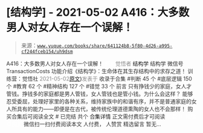 # [结构学] - 2021-05-02 A416：大多数男人对女人存在一个误解！

> 来源：[`www.yuque.com/books/share/641124b8-5f80-4d26-a995-cf244fceb154/uh9dsm`](https://www.yuque.com/books/share/641124b8-5f80-4d26-a995-cf244fceb154/uh9dsm)

<ne-p id="520f42f3293818f927861ebbd5b15da4_p_0" data-lake-id="520f42f3293818f927861ebbd5b15da4_p_0"><ne-text id="ua3194b70" style="color: rgb(51, 51, 51);">A416：大多数男人对女人存在一个误解！</ne-text></ne-p> <ne-p id="c9720a9a2841fc7c9d89941f68595406" data-lake-id="c9720a9a2841fc7c9d89941f68595406"><ne-text id="ud37f1c8f" ne-fontsize="12" style="color: rgb(255, 255, 255);">原创</ne-text><ne-text id="u15a6aba7" style="color: rgb(140, 140, 140);">觉悟者</ne-text> <ne-text id="u655a869e" ne-fontsize="14">结构学</ne-text></ne-p> <ne-p id="1ded90d3ea954b01cea96dc860b430a5" data-lake-id="1ded90d3ea954b01cea96dc860b430a5"><ne-text id="u931ba3c4" ne-fontsize="14" ne-bold="true" style="color: rgb(51, 51, 51);">结构学</ne-text></ne-p> <ne-p id="2b969b30b442d78afca99d9038ecfd2c" data-lake-id="2b969b30b442d78afca99d9038ecfd2c"><ne-text id="u84a164b5" ne-fontsize="14" style="color: rgb(51, 51, 51);">微信号</ne-text><ne-text id="ua44b204d" ne-fontsize="14" style="color: rgb(51, 51, 51);">TransactionCosts</ne-text></ne-p> <ne-p id="de9640b09b7f88a17f7e07b4aecfa67c" data-lake-id="de9640b09b7f88a17f7e07b4aecfa67c"><ne-text id="u03309d1c" ne-fontsize="14" style="color: rgb(51, 51, 51);">功能介绍</ne-text><ne-text id="uc0f5d637" ne-fontsize="14" style="color: rgb(51, 51, 51);">《结构学》：生命体在其生存结构中的求存之道！ 训练营：觉悟社</ne-text></ne-p> <ne-p id="c31db6179eb35d5470c6325c0e8b32ea" data-lake-id="c31db6179eb35d5470c6325c0e8b32ea"><ne-text id="u69641f07" style="color: rgb(140, 140, 140);">2021-05-02</ne-text>[<ne-text id="u238b6e1d" ne-fontsize="14">原文</ne-text>](https://mp.weixin.qq.com/s?__biz=MzIzMDYwOTM0Mg==&mid=2247485628&idx=1&sn=80723cca31f80ad3392d510361352789&chksm=e8b1906ddfc6197bfee4ffca459efcb4ac2cdae12ca2191cdcfe476a5ee462a905012b58c2aa#rd))<ne-text id="u615b58d9" ne-fontsize="14" style="color: rgb(140, 140, 140);">发表于</ne-text></ne-p> <ne-p id="56e5ebc7ee55e6433316dde521d4221b" data-lake-id="56e5ebc7ee55e6433316dde521d4221b"><ne-text id="u55194811" style="color: rgb(51, 51, 51);">收录于合集</ne-text></ne-p> <ne-p id="80dc9dbf58f95317af21b0b08f05b911" data-lake-id="80dc9dbf58f95317af21b0b08f05b911"><ne-text id="ua1dbe8da" style="color: rgb(51, 51, 51);">#判断 45 个</ne-text></ne-p> <ne-p id="d4de189a162e7bd31ab48cfc8fdc204a" data-lake-id="d4de189a162e7bd31ab48cfc8fdc204a"><ne-text id="ua3d5d269" style="color: rgb(51, 51, 51);">#底层逻辑 150 个</ne-text></ne-p> <ne-p id="f1264cc98286cc77a2ac10b0adb82093" data-lake-id="f1264cc98286cc77a2ac10b0adb82093"><ne-text id="uaff5c6b2" style="color: rgb(51, 51, 51);">#教育 62 个</ne-text></ne-p> <ne-p id="bf03c3468f73aa81ff4608276167aea1" data-lake-id="bf03c3468f73aa81ff4608276167aea1"><ne-text id="u7001baa8" style="color: rgb(51, 51, 51);">#精神结构 127 个</ne-text></ne-p> <ne-p id="694f708bceee39d4bb0a806e8dfa3b8b" data-lake-id="694f708bceee39d4bb0a806e8dfa3b8b"><ne-text id="ub2b0d527" style="color: rgb(51, 51, 51);">#错觉 33 个</ne-text></ne-p> <ne-p id="c1a6894bead88fe047da8210c6308cf8" data-lake-id="c1a6894bead88fe047da8210c6308cf8"><ne-text id="u9c959fd5" style="color: rgb(51, 51, 51);">前言</ne-text></ne-p> <ne-p id="127d2940f414168b76cecd168af8e269" data-lake-id="127d2940f414168b76cecd168af8e269"><ne-text id="u7a8b7a39" style="color: rgb(51, 51, 51);">只有挣钱少的家庭，女人才管钱。挣钱多的家庭都是男人管钱，女人管钱也是管小钱。为什么会这样？</ne-text></ne-p> <ne-p id="2151a926c66165e5ac6361209969f2e1" data-lake-id="2151a926c66165e5ac6361209969f2e1"><ne-text id="ub5f8e89b" style="color: rgb(51, 51, 51);">能够忍受委屈，处理好家里的各种关系，维持家族中的和谐有序，并不是普通家庭的女人所具有的能力——即便是在古代，被传统伦理道德熏陶的女人也不会那样！</ne-text></ne-p> <ne-p id="eec335ef0febcb94e0268794cf384f4e" data-lake-id="eec335ef0febcb94e0268794cf384f4e" ne-alignment="center"><ne-text id="ua4ca92f6" style="color: rgb(51, 51, 51);">购买合集后可阅读全文</ne-text></ne-p> <ne-p id="ffc9117fa88c50be7dae32bbcaea54ce" data-lake-id="ffc9117fa88c50be7dae32bbcaea54ce" ne-alignment="center"><ne-text id="ud485efca" style="color: rgb(51, 51, 51);">#</ne-text></ne-p> <ne-p id="3011ec613549d610b47f7e514b84bfeb" data-lake-id="3011ec613549d610b47f7e514b84bfeb" ne-alignment="center"><ne-text id="ucbbd85c7" style="color: rgb(51, 51, 51);">已完结 共个</ne-text></ne-p> <ne-p id="923987fa026a5221ecb1200ad810119f" data-lake-id="923987fa026a5221ecb1200ad810119f" ne-alignment="center"><ne-text id="u91a04388" ne-fontsize="16">合集详情</ne-text></ne-p> <ne-p id="1a28868ab1e5cd34bbfdbe2ff66475b3" data-lake-id="1a28868ab1e5cd34bbfdbe2ff66475b3" ne-alignment="center"><ne-text id="u07b6d924" style="color: rgb(51, 51, 51);">正文需付费后才可阅读</ne-text></ne-p> <ne-p id="a37a5e75b735c0607d40faa08e4e6a44" data-lake-id="a37a5e75b735c0607d40faa08e4e6a44" ne-alignment="center"><ne-text id="u1474e01a" style="color: rgb(255, 255, 255);">加载中</ne-text></ne-p> <ne-p id="09a7c65f30d8864fe1c26bf7e0fc5b3f" data-lake-id="09a7c65f30d8864fe1c26bf7e0fc5b3f" ne-alignment="center"><ne-text id="u7b03a267" style="color: rgb(255, 255, 255);"> 微信豆购买</ne-text></ne-p> <ne-p id="6d7892c44482bd301bb5809403b83c34" data-lake-id="6d7892c44482bd301bb5809403b83c34" ne-alignment="center"><ne-text id="u532c9c5f" style="color: rgb(51, 51, 51);">微信扫一扫付费阅读本文</ne-text></ne-p> <ne-p id="7458d5a0fe397a66e274180a10c0a04b" data-lake-id="7458d5a0fe397a66e274180a10c0a04b" ne-alignment="center"><ne-text id="u29eb4bc1" ne-fontsize="13" style="color: rgb(51, 51, 51);">人付费， 人赞赏</ne-text></ne-p> <ne-h3 id="CQZkX" data-lake-id="CQZkX"><ne-heading-ext><ne-heading-anchor></ne-heading-anchor><ne-heading-fold></ne-heading-fold></ne-heading-ext><ne-heading-content><ne-text id="u16ad501a" ne-fontsize="16" style="color: rgb(51, 51, 51);">精选留言</ne-text></ne-heading-content></ne-h3> <ne-p id="4ad18367abcafb89be62bd4e0e9ee946" data-lake-id="4ad18367abcafb89be62bd4e0e9ee946"><ne-text id="u2feb5ae7" style="color: rgb(51, 51, 51);">暂无...</ne-text></ne-p>